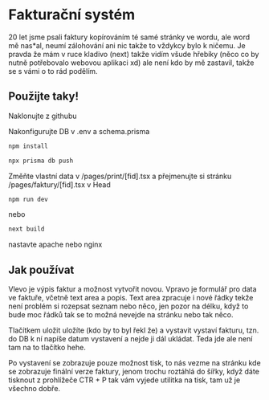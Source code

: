 # Fakturační systém

20 let jsme psali faktury kopírováním té samé stránky ve wordu, ale word mě nas*al, neumí zálohování ani nic takže to vždykcy bylo k ničemu. Je pravda že mám v ruce kladivo (next) takže vidím všude hřebíky (něco co by nutně potřebovalo webovou aplikaci xd) ale není kdo by mě zastavil, takže se s vámi o to rád podělím.

## Použijte taky!

Naklonujte z githubu

Nakonfigurujte DB v .env a schema.prisma

```bash
npm install
```

```bash
npx prisma db push
```

Změňte vlastní data v /pages/print/[fid].tsx
a přejmenujte si stránku /pages/faktury/[fid].tsx v Head

```bash
npm run dev
```
nebo 
```bash
next build
```

nastavte apache nebo nginx


## Jak používat

Vlevo je výpis faktur a možnost vytvořit novou. Vpravo je formulář pro data ve faktuře, včetně text area a popis. Text area zpracuje i nové řádky tekže není problém si rozepsat seznam nebo něco, jen pozor na délku, když to bude moc řádků tak se to možná nevejde na stránku nebo tak něco.

Tlačítkem uložit uložíte (kdo by to byl řekl že) a vystavit vystaví fakturu, tzn. do DB k ní napíše datum vystavení a nejde ji dál ukládat. Teda jde ale není tam na to tlačítko hehe.

Po vystavení se zobrazuje pouze možnost tisk, to nás vezme na stránku kde se zobrazuje finální verze faktury, jenom trochu roztáhlá do šířky, když dáte tisknout z prohlížeče CTR + P tak vám vyjede utilitka na tisk, tam už je všechno dobře.


